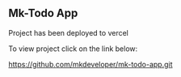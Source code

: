 ## Mk-Todo App

Project has been deployed to vercel

To view project click on the link below:

https://github.com/mkdeveloper/mk-todo-app.git
